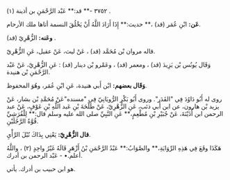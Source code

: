 ٣٧٥٢ -** قد:** عَبْد الرَّحْمَنِ بن أذينة (١) .

**عَن:** ابْنِ عُمَر (قد) ،** حديث:** إِذَا أَرَادَ اللَّهُ أَنْ يَخْلُقَ النسمة أتاها ملك الأرحام.

**وعَنه:** الزُّهْرِيّ (قد) .

قاله مروان بْن مُحَمَّد (قد) ، عَنْ ليث، عَنْ عقيل، عَنِ الزُّهْرِيّ.

وَقَال يُونُس بْن يَزِيدَ (قد) ، ومعمر (قد) ، وعَمْرو بْن دينار (قد) : عَنِ الزُّهْرِيّ، عَنْ عَبْد الرَّحْمَنِ بْن هنيدة.

**وَقَال بعضهم:** ابْن أَبي هنيدة، عَنِ ابْنِ عُمَر، وهُوَ المحفوظ.

روى له أَبُو دَاوُدَ فِي "القَدَر". وروى أَبُو بَكْر الرُّويَانِيّ فِي "مسنده"عَنْ مُحَمَّدِ بْن بشار، عَنْ يزيد بْن هارون، عن ابن أَبي ذئب، عَنِ الزُّهْرِيّ، عَنْ طَلْحَةَ بْنِ عَبد اللَّهِ بْنِ عَوْفٍ، عَنْ عبد الرحمن ابن أُذَيْنَةَ، عَنْ جُبَيْرِ بْنِ مُطْعِمٍ،** عَنِ النَّبِيِّ صلى الله عليه وسلم قال:** لِلْقُرَشِيِّ قُوَّةُ الرَّجُلَيْنِ.

**قال الزُّهْرِيّ:** يَعْنِي بِذَاكَ نُبْلَ الرَّأْيِ.

هَكَذَا وقَعَ فِي هَذِهِ الرِّوَايَةِ،** والصَّوَابُ:** عَبْدُ الرَّحْمَنِ بْنُ أَزْهَرٍ قَالَهُ غَيْرُ واحِدٍ (٢) ، واللَّهُ أعلم.• - عَبْد الرحمن بن أدرك.

هو ابن حبيب بن أدرك. يأتي.